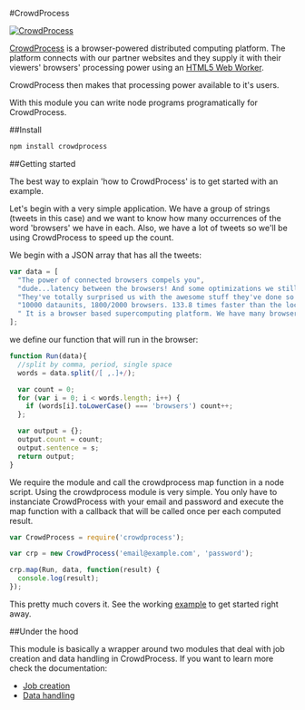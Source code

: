 #CrowdProcess

[![CrowdProcess](http://crowdprocess.com/img/crowdprocess-logo-symbol.svg)](http://crowdprocess.com/)

[CrowdProcess](http://crowdprocess.com/) is a browser-powered distributed computing platform.
The platform connects with our partner websites and they supply it with their viewers' browsers' processing power using an [HTML5 Web Worker](https://developer.mozilla.org/en-US/docs/Web/Guide/Performance/Using_web_workers).

CrowdProcess then makes that processing power available to it's users.

With this module you can write node programs programatically for CrowdProcess.

##Install

```javascript
npm install crowdprocess
```

##Getting started

The best way to explain 'how to CrowdProcess' is to get started with an example.

Let's begin with a very simple application. We have a group of strings (tweets in this case) and we want to
know how many occurrences of the word 'browsers' we have in each. Also, we have a lot of tweets so we'll be using
CrowdProcess to speed up the count.

We begin with a JSON array that has all the tweets:

```javascript
var data = [
  "The power of connected browsers compels you",
  "dude...latency between the browsers! And some optimizations we still need to do lol",
  "They've totally surprised us with the awesome stuff they've done so far!",
  "10000 dataunits, 1800/2000 browsers. 133.8 times faster than the local machine.",
  " It is a browser based supercomputing platform. We have many browsers"
];
```

we define our function that will run in the browser:

```javascript
function Run(data){
  //split by comma, period, single space
  words = data.split(/[ ,.]+/);

  var count = 0;
  for (var i = 0; i < words.length; i++) {
    if (words[i].toLowerCase() === 'browsers') count++;
  };

  var output = {};
  output.count = count;
  output.sentence = s;
  return output;
}

```

We require the module and call the crowdprocess map function in a node script. Using the crowdprocess module is very simple.
You only have to instanciate CrowdProcess with your email and password and execute the map function with a callback that will be called once per each computed result.

```javascript
var CrowdProcess = require('crowdprocess');

var crp = new CrowdProcess('email@example.com', 'password');

crp.map(Run, data, function(result) {
  console.log(result);
});
```

This pretty much covers it. See the working [example](https://github.com/CrowdProcess/node-crowdprocess/blob/master/example/example.js) to get started right away.

##Under the hood

This module is basically a wrapper around two modules that deal with job creation and
data handling in CrowdProcess. If you want to learn more check the documentation:
* [Job creation](https://github.com/CrowdProcess/crp-job-client)
* [Data handling](https://github.com/CrowdProcess/crp-stream-client)
